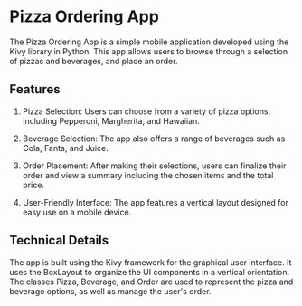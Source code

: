 # Pizza Ordering App 
 
The Pizza Ordering App is a simple mobile application developed using the Kivy library in Python. This app allows users to browse through a selection of pizzas and beverages, and place an order. 
 
## Features 
 
1. Pizza Selection: Users can choose from a variety of pizza options, including Pepperoni, Margherita, and Hawaiian. 
 
2. Beverage Selection: The app also offers a range of beverages such as Cola, Fanta, and Juice. 
 
3. Order Placement: After making their selections, users can finalize their order and view a summary including the chosen items and the total price. 
 
4. User-Friendly Interface: The app features a vertical layout designed for easy use on a mobile device. 
 
## Technical Details 
 
The app is built using the Kivy framework for the graphical user interface. It uses the BoxLayout to organize the UI components in a vertical orientation. The classes Pizza, Beverage, and Order are used to represent the pizza and beverage options, as well as manage the user's order. 
